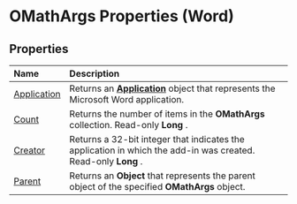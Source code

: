 
# OMathArgs Properties (Word)

## Properties



|**Name**|**Description**|
|:-----|:-----|
|[Application](cb203324-ba17-1a29-3667-8a16f360fe50.md)|Returns an  **[Application](d1cf6f8f-4e88-bf01-93b4-90a83f79cb44.md)** object that represents the Microsoft Word application.|
|[Count](a070f44e-2c3d-7b68-5532-298d751309d1.md)|Returns the number of items in the  **OMathArgs** collection. Read-only **Long** .|
|[Creator](26607d58-a144-f081-14ed-f088bcfd7127.md)|Returns a 32-bit integer that indicates the application in which the add-in was created. Read-only  **Long** .|
|[Parent](55cdb818-dd98-6219-ac35-0ccac0c2f136.md)|Returns an  **Object** that represents the parent object of the specified **OMathArgs** object.|
